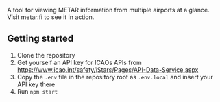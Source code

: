 A tool for viewing METAR information from multiple airports at a glance.
Visit metar.fi to see it in action.

## Getting started
1. Clone the repository
2. Get yourself an API key for ICAOs APIs from https://www.icao.int/safety/iStars/Pages/API-Data-Service.aspx
3. Copy the `.env` file in the repository root as `.env.local` and insert your API key there
4. Run `npm start`